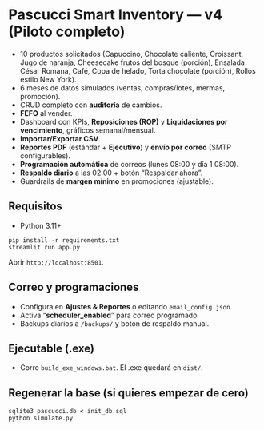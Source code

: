 # Pascucci Smart Inventory — v4 (Piloto completo)

- 10 productos solicitados (Capuccino, Chocolate caliente, Croissant, Jugo de naranja, Cheesecake frutos del bosque (porción), Ensalada César Romana, Café, Copa de helado, Torta chocolate (porción), Rollos estilo New York).
- 6 meses de datos simulados (ventas, compras/lotes, mermas, promoción).
- CRUD completo con **auditoría** de cambios.
- **FEFO** al vender.
- Dashboard con KPIs, **Reposiciones (ROP)** y **Liquidaciones por vencimiento**, gráficos semanal/mensual.
- **Importar/Exportar CSV**.
- **Reportes PDF** (estándar + **Ejecutivo**) y **envío por correo** (SMTP configurables).
- **Programación automática** de correos (lunes 08:00 y día 1 08:00).
- **Respaldo diario** a las 02:00 + botón “Respaldar ahora”.
- Guardrails de **margen mínimo** en promociones (ajustable).

## Requisitos
- Python 3.11+
```
pip install -r requirements.txt
streamlit run app.py
```
Abrir `http://localhost:8501`.

## Correo y programaciones
- Configura en **Ajustes & Reportes** o editando `email_config.json`.
- Activa “**scheduler_enabled**” para correo programado.
- Backups diarios a `/backups/` y botón de respaldo manual.

## Ejecutable (.exe)
- Corre `build_exe_windows.bat`. El .exe quedará en `dist/`.

## Regenerar la base (si quieres empezar de cero)
```
sqlite3 pascucci.db < init_db.sql
python simulate.py
```
